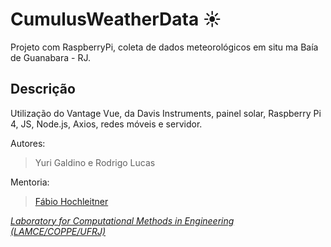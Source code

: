 # CumulusWeatherData ☀️
Projeto com RaspberryPi, coleta de dados meteorológicos em situ ma Baía de Guanabara - RJ.

## Descrição
Utilização do Vantage Vue, da Davis Instruments, painel solar, Raspberry Pi 4, JS, Node.js, Axios, redes móveis e servidor.

Autores:
> Yuri Galdino e Rodrigo Lucas

Mentoria:
> <a href="https://www.linkedin.com/in/fabioh/" rel="nofollow" target="_blank">Fábio Hochleitner</a>

<i><a href="http://www.lamce.coppe.ufrj.br/" rel="nofollow" target="_blank">Laboratory for Computational Methods in Engineering (LAMCE/COPPE/UFRJ)</a></i>
